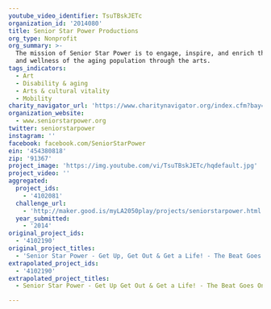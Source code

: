```yaml
---
youtube_video_identifier: TsuTBskJETc
organization_id: '2014080'
title: Senior Star Power Productions
org_type: Nonprofit
org_summary: >-
  The mission of Senior Star Power is to engage, inspire, and enrich the health
  and wellness of the aging population through the arts.
tags_indicators:
  - Art
  - Disability & aging
  - Arts & cultural vitality
  - Mobility
charity_navigator_url: 'https://www.charitynavigator.org/index.cfm?bay=search.profile&ein=454380818'
organization_website:
  - www.seniorstarpower.org
twitter: seniorstarpower
instagram: ''
facebook: facebook.com/SeniorStarPower
ein: '454380818'
zip: '91367'
project_image: 'https://img.youtube.com/vi/TsuTBskJETc/hqdefault.jpg'
project_video: ''
aggregated:
  project_ids:
    - '4102081'
  challenge_url:
    - 'http://maker.good.is/myLA2050play/projects/seniorstarpower.html'
  year_submitted:
    - '2014'
original_project_ids:
  - '4102190'
original_project_titles:
  - 'Senior Star Power - Get Up, Get Out & Get a Life! - The Beat Goes On'
extrapolated_project_ids:
  - '4102190'
extrapolated_project_titles:
  - Senior Star Power - Get Up Get Out & Get a Life! - The Beat Goes On

---
```

